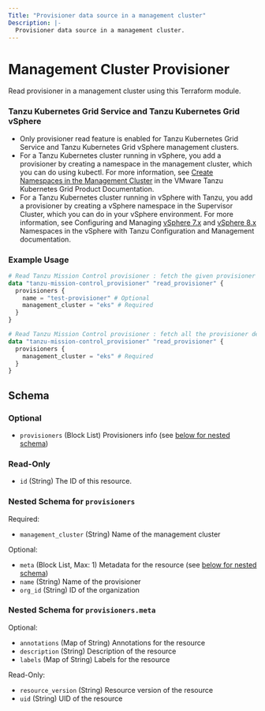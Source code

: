 ```yaml
---
Title: "Provisioner data source in a management cluster"
Description: |-
  Provisioner data source in a management cluster.
---
```


# Management Cluster Provisioner

Read provisioner in a management cluster using this Terraform module.

### Tanzu Kubernetes Grid Service and Tanzu Kubernetes Grid vSphere
- Only provisioner read feature is enabled for Tanzu Kubernetes Grid Service and Tanzu Kubernetes Grid vSphere management clusters.
- For a Tanzu Kubernetes cluster running in vSphere, you add a provisioner by creating
  a namespace in the management cluster, which you can do using kubectl.
  For more information, see [Create Namespaces in the Management Cluster][create-namespaces-in-the-management-cluster] in the VMware Tanzu Kubernetes Grid Product Documentation.
- For a Tanzu Kubernetes cluster running in vSphere with Tanzu, you add a provisioner by creating
  a vSphere namespace in the Supervisor Cluster, which you can do in your vSphere environment.
  For more information, see Configuring and Managing [vSphere 7.x][vsphere-7.x] and  [vSphere 8.x][vsphere-8.x] Namespaces in the vSphere with
  Tanzu Configuration and Management documentation.

[create-namespaces-in-the-management-cluster]: https://docs.vmware.com/en/VMware-Tanzu-Kubernetes-Grid/1.5/vmware-tanzu-kubernetes-grid-15/GUID-cluster-lifecycle-multiple-management-clusters.html
[vsphere-7.x]: https://docs.vmware.com/en/VMware-vSphere/7.0/vmware-vsphere-with-tanzu/GUID-1544C9FE-0B23-434E-B823-C59EFC2F7309.html
[vsphere-8.x]: https://docs.vmware.com/en/VMware-vSphere/8.0/vsphere-with-tanzu-services-workloads/GUID-1544C9FE-0B23-434E-B823-C59EFC2F7309.html

### Example Usage

```terraform
# Read Tanzu Mission Control provisioner : fetch the given provisioner details
data "tanzu-mission-control_provisioner" "read_provisioner" {
  provisioners {
    name = "test-provisioner" # Optional
    management_cluster = "eks" # Required
  }
}

# Read Tanzu Mission Control provisioner : fetch all the provisioner details for the given management cluster
data "tanzu-mission-control_provisioner" "read_provisioner" {
  provisioners {
    management_cluster = "eks" # Required
  }
}
```

<!-- schema generated by tfplugindocs -->
## Schema

### Optional

- `provisioners` (Block List) Provisioners info (see [below for nested schema](#nestedblock--provisioners))

### Read-Only

- `id` (String) The ID of this resource.

<a id="nestedblock--provisioners"></a>
### Nested Schema for `provisioners`

Required:

- `management_cluster` (String) Name of the management cluster

Optional:

- `meta` (Block List, Max: 1) Metadata for the resource (see [below for nested schema](#nestedblock--provisioners--meta))
- `name` (String) Name of the provisioner
- `org_id` (String) ID of the organization

<a id="nestedblock--provisioners--meta"></a>
### Nested Schema for `provisioners.meta`

Optional:

- `annotations` (Map of String) Annotations for the resource
- `description` (String) Description of the resource
- `labels` (Map of String) Labels for the resource

Read-Only:

- `resource_version` (String) Resource version of the resource
- `uid` (String) UID of the resource